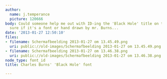 ```yaml
---
author:
  name: j.temperance
  picture: 120666
body: Could someone help me out with ID-ing the 'Black Hole' title on the cover? Not
  sure if it's a font or hand drawn by mr. Burns...
date: '2013-01-27 12:50:10'
files:
- filename: Schermafbeelding 2013-01-27 om 13.45.49.png
  uri: public://old-images/Schermafbeelding 2013-01-27 om 13.45.49.png
- filename: Schermafbeelding 2013-01-27 om 13.46.38.png
  uri: public://old-images/Schermafbeelding 2013-01-27 om 13.46.38.png
node_type: font_id
title: Charles Burns' 'Black Hole' font

---
```

